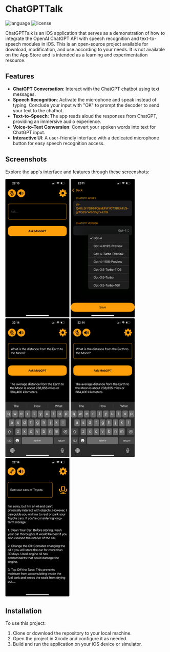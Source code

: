 # ChatGPTTalk

![language](https://img.shields.io/badge/language-Swift-orange)
![license](https://img.shields.io/badge/license-MIT-green)

ChatGPTTalk is an iOS application that serves as a demonstration of how to integrate the OpenAI ChatGPT API with speech recognition and text-to-speech modules in iOS. This is an open-source project available for download, modification, and use according to your needs. It is not available on the App Store and is intended as a learning and experimentation resource.

## Features

- **ChatGPT Conversation**: Interact with the ChatGPT chatbot using text messages.
- **Speech Recognition**: Activate the microphone and speak instead of typing. Conclude your input with "OK" to prompt the decoder to send your text to the chatbot.
- **Text-to-Speech**: The app reads aloud the responses from ChatGPT, providing an immersive audio experience.
- **Voice-to-Text Conversion**: Convert your spoken words into text for ChatGPT input.
- **Interactive UI**: A user-friendly interface with a dedicated microphone button for easy speech recognition access.

## Screenshots

Explore the app's interface and features through these screenshots:


<img src="media/screen_0.png" width="200"/>  <img src="media/screen_1.png" width="200"/>  <img src="media/screen_2.png" width="200"/>  <img src="media/screen_3.jpeg" width="200"/>  <img src="media/screen_4.png" width="200"/>


## Installation

To use this project:

1. Clone or download the repository to your local machine.
2. Open the project in Xcode and configure it as needed.
3. Build and run the application on your iOS device or simulator.
